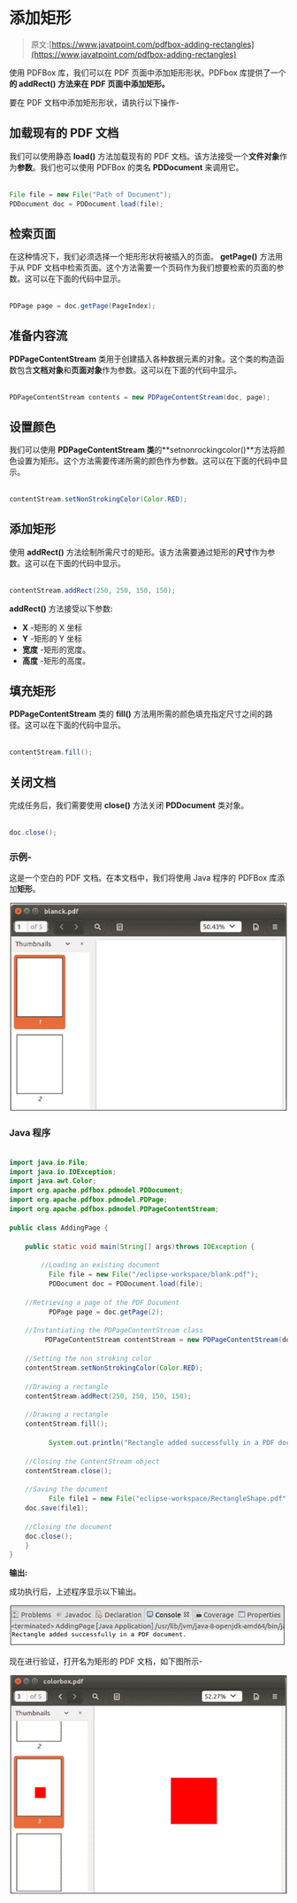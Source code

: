 # 添加矩形

> 原文:[https://www.javatpoint.com/pdfbox-adding-rectangles](https://www.javatpoint.com/pdfbox-adding-rectangles)

使用 PDFBox 库，我们可以在 PDF 页面中添加矩形形状。PDFbox 库提供了一个**的 **addRect()** 方法来在 PDF 页面中添加矩形。**

要在 PDF 文档中添加矩形形状，请执行以下操作-

## 加载现有的 PDF 文档

我们可以使用静态 **load()** 方法加载现有的 PDF 文档。该方法接受一个**文件对象**作为**参数**。我们也可以使用 PDFBox 的类名 **PDDocument** 来调用它。

```java

File file = new File("Path of Document"); 
PDDocument doc = PDDocument.load(file); 

```

## 检索页面

在这种情况下，我们必须选择一个矩形形状将被插入的页面。 **getPage()** 方法用于从 PDF 文档中检索页面。这个方法需要一个页码作为我们想要检索的页面的参数。这可以在下面的代码中显示。

```java

PDPage page = doc.getPage(PageIndex);

```

## 准备内容流

**PDPageContentStream** 类用于创建插入各种数据元素的对象。这个类的构造函数包含**文档对象**和**页面对象**作为参数。这可以在下面的代码中显示。

```java

PDPageContentStream contents = new PDPageContentStream(doc, page);

```

## 设置颜色

我们可以使用 **PDPageContentStream 类**的**setnonrockingcolor()**方法将颜色设置为矩形。这个方法需要传递所需的颜色作为参数。这可以在下面的代码中显示。

```java

contentStream.setNonStrokingColor(Color.RED);

```

## 添加矩形

使用 **addRect()** 方法绘制所需尺寸的矩形。该方法需要通过矩形的**尺寸**作为参数。这可以在下面的代码中显示。

```java

contentStream.addRect(250, 250, 150, 150);

```

**addRect()** 方法接受以下参数:

*   **X** -矩形的 X 坐标
*   **Y** -矩形的 Y 坐标
*   **宽度** -矩形的宽度。
*   **高度** -矩形的高度。

## 填充矩形

**PDPageContentStream** 类的 **fill()** 方法用所需的颜色填充指定尺寸之间的路径。这可以在下面的代码中显示。

```java

contentStream.fill();

```

## 关闭文档

完成任务后，我们需要使用 **close()** 方法关闭 **PDDocument** 类对象。

```java

doc.close();

```

### 示例-

这是一个空白的 PDF 文档。在本文档中，我们将使用 Java 程序的 PDFBox 库添加**矩形**。

![PDFBox Adding Rectangles](img/4da5f9c1d749074dc88f15f48e2bee44.png)

### Java 程序

```java

import java.io.File;
import java.io.IOException;
import java.awt.Color;
import org.apache.pdfbox.pdmodel.PDDocument;
import org.apache.pdfbox.pdmodel.PDPage;
import org.apache.pdfbox.pdmodel.PDPageContentStream;

public class AddingPage {

	public static void main(String[] args)throws IOException {

		//Loading an existing document 
	      File file = new File("/eclipse-workspace/blank.pdf");
	      PDDocument doc = PDDocument.load(file);

	//Retrieving a page of the PDF Document
	      PDPage page = doc.getPage(2);

	//Instantiating the PDPageContentStream class
	     PDPageContentStream contentStream = new PDPageContentStream(doc, page);

	//Setting the non stroking color
	contentStream.setNonStrokingColor(Color.RED);

	//Drawing a rectangle 
	contentStream.addRect(250, 250, 150, 150);

	//Drawing a rectangle
	contentStream.fill();

	      System.out.println("Rectangle added successfully in a PDF document.");

	//Closing the ContentStream object
	contentStream.close();

	//Saving the document
	      File file1 = new File("eclipse-workspace/RectangleShape.pdf");
	doc.save(file1);

	//Closing the document
	doc.close();
	}
}

```

**输出:**

成功执行后，上述程序显示以下输出。

![PDFBox Adding Rectangles](img/ec9f76c6dcce026c7d883f7951100c07.png)

现在进行验证，打开名为矩形的 PDF 文档，如下图所示-

![PDFBox Adding Rectangles](img/55328d0bd13832768309e67d73f5aa33.png)